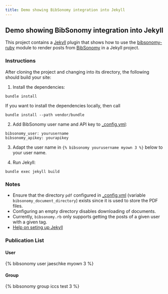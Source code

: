 ```yaml
---
title: Demo showing BibSonomy integration into Jekyll
---
```


## Demo showing BibSonomy integration into Jekyll

This project contains a [Jekyll](http://jekyllrb.com/) plugin that
shows how to use the
[bibsonomy-ruby](https://github.com/rjoberon/bibsonomy-ruby) module to
render posts from [BibSonomy](https://www.bibsonomy.org/) in a Jekyll
project.

### Instructions

After cloning the project and changing into its directory, the
following should build your site:

1. Install the dependencies:
```
bundle install
```

If you want to install the dependencies locally, then call

```
bundle install --path vendor/bundle
```

2. Add BibSonomy user name and API key to [_config.yml](_config.yml):
```
bibsonomy_user: yourusername
bibsonomy_apikey: yourapikey
```

3. Adapt the user name in `{% bibsonomy yourusername myown 3 %}` below to your user name.

4. Run Jekyll:
```
bundle exec jekyll build
```

### Notes

- Ensure that the directory `pdf` configured in
  [_config.yml](config.yml) (variable `bibsonomy_document_directory`)
  exists since it is used to store the PDF files.
- Configuring an empty directory disables downloading of documents.
- Currently, `bibsonomy.rb` only supports getting the posts of a given
  user with a given tag. 
- [Help on seting up Jekyll](https://help.github.com/articles/setting-up-your-github-pages-site-locally-with-jekyll/)

### Publication List

#### User

{% bibsonomy user jaeschke myown 3 %}

#### Group

{% bibsonomy group iccs test 3 %}
